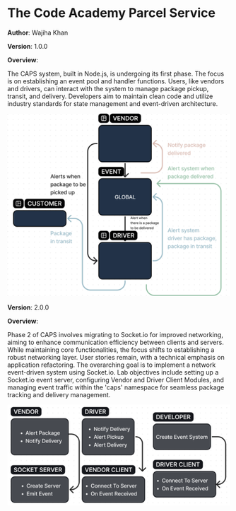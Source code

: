 # The Code Academy Parcel Service

**Author**: Wajiha Khan

**Version**: 1.0.0

**Overview**:

The CAPS system, built in Node.js, is undergoing its first phase. The focus is on establishing an event pool and handler functions. Users, like vendors and drivers, can interact with the system to manage package pickup, transit, and delivery. Developers aim to maintain clean code and utilize industry standards for state management and event-driven architecture.

![uml](./UML-day1.png)

**Version**: 2.0.0

**Overview**:

Phase 2 of CAPS involves migrating to Socket.io for improved networking, aiming to enhance communication efficiency between clients and servers. While maintaining core functionalities, the focus shifts to establishing a robust networking layer. User stories remain, with a technical emphasis on application refactoring. The overarching goal is to implement a network event-driven system using Socket.io. Lab objectives include setting up a Socket.io event server, configuring Vendor and Driver Client Modules, and managing event traffic within the 'caps' namespace for seamless package tracking and delivery management.

![uml](./UML-day2.png)
